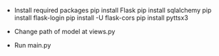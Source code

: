 * Install required packages
pip install Flask
pip install sqlalchemy
pip install flask-login
pip install -U flask-cors
pip install pyttsx3

* Change path of model at views.py

* Run main.py

